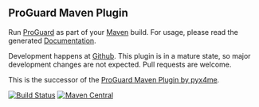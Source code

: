 ProGuard Maven Plugin
---------------------

Run [ProGuard] as part of your [Maven] build. For usage, please read the
generated [Documentation](https://wvengen.github.io/proguard-maven-plugin/).

Development happens at [Github](https://github.com/wvengen/proguard-maven-plugin).
This plugin is in a mature state, so major development changes are not expected.
Pull requests are welcome.

This is the successor of the [ProGuard Maven Plugin by pyx4me](http://pyx4me.com/pyx4me-maven-plugins/proguard-maven-plugin/).


[![Build Status](https://travis-ci.org/wvengen/proguard-maven-plugin.svg?branch=master)](https://travis-ci.org/wvengen/proguard-maven-plugin)
[![Maven Central](https://maven-badges.herokuapp.com/maven-central/com.github.wvengen/proguard-maven-plugin/badge.svg)](https://maven-badges.herokuapp.com/maven-central/com.github.wvengen/proguard-maven-plugin)


[ProGuard]: http://proguard.sourceforge.net/
[Maven]: http://apache.maven.org/
